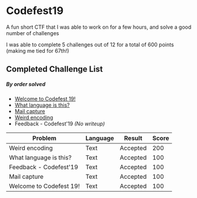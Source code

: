 # Codefest19
A fun short CTF that I was able to work on for a few hours, and solve a good number of challenges

I was able to complete 5 challenges out of 12
for a total of 600 points (making me tied for 67th!)

## Completed Challenge List
##### _By order solved_
* [Welcome to Codefest 19!](WelcomeToCodefest19!)
* [What language is this?](WhatLanguageIsThis)
* [Mail capture](MailCapture)
* [Weird encoding](WeirdEncoding)
* Feedback - Codefest'19 _(No writeup)_




|Problem|Language|Result|Score|
|---|---|---|---|
|Weird encoding|Text|Accepted|200|
|What language is this?|Text|Accepted|100|
|Feedback - Codefest'19|Text|Accepted|100|
|Mail capture|Text|Accepted|100|
|Welcome to Codefest 19!|Text|Accepted|100|